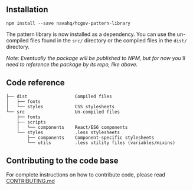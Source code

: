 ## Installation

```
npm install --save navahq/hcgov-pattern-library
```

The pattern library is now installed as a dependency. You can use the un-compiled files found in the `src/` directory or the compiled files in the `dist/` directory.

_Note: Eventually the package will be published to NPM, but for now you'll need to reference the package by its repo, like above._

## Code reference
<!-- You can regenerate the tree by running tree -d -I "node_modules" -->

```
├── dist                  Compiled files
│   ├── fonts
│   └── styles            CSS stylesheets
└── src                   Un-compiled files
    ├── fonts
    ├── scripts
    |   └── components    React/ES6 components
    └── styles            .less stylesheets
        ├── components    Component-specific stylesheets
        └── utils         .less utility files (variables/mixins)
```

## Contributing to the code base

For complete instructions on how to contribute code, please read [CONTRIBUTING.md](CONTRIBUTING.md)